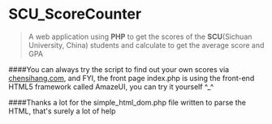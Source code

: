# SCU_ScoreCounter

>A web application using **PHP** to get the scores of the **SCU**(Sichuan University, China) students and calculate to get the average score and GPA

####You can always try the script to find out your own scores via [chensihang.com](http://www.chensihang.com), and FYI, the front page index.php is using the front-end HTML5 framework called AmazeUI, you can try it yourself ^_^


####Thanks a lot for the simple_html_dom.php file written to parse the HTML, that's surely a lot of help

